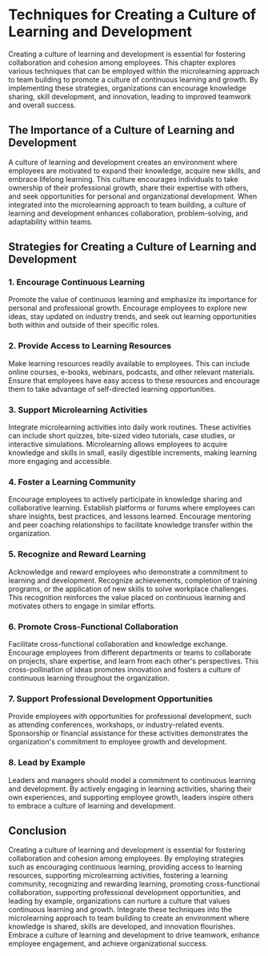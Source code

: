 Techniques for Creating a Culture of Learning and Development
======================================================================

Creating a culture of learning and development is essential for fostering collaboration and cohesion among employees. This chapter explores various techniques that can be employed within the microlearning approach to team building to promote a culture of continuous learning and growth. By implementing these strategies, organizations can encourage knowledge sharing, skill development, and innovation, leading to improved teamwork and overall success.

The Importance of a Culture of Learning and Development
-------------------------------------------------------

A culture of learning and development creates an environment where employees are motivated to expand their knowledge, acquire new skills, and embrace lifelong learning. This culture encourages individuals to take ownership of their professional growth, share their expertise with others, and seek opportunities for personal and organizational development. When integrated into the microlearning approach to team building, a culture of learning and development enhances collaboration, problem-solving, and adaptability within teams.

Strategies for Creating a Culture of Learning and Development
-------------------------------------------------------------

### 1. Encourage Continuous Learning

Promote the value of continuous learning and emphasize its importance for personal and professional growth. Encourage employees to explore new ideas, stay updated on industry trends, and seek out learning opportunities both within and outside of their specific roles.

### 2. Provide Access to Learning Resources

Make learning resources readily available to employees. This can include online courses, e-books, webinars, podcasts, and other relevant materials. Ensure that employees have easy access to these resources and encourage them to take advantage of self-directed learning opportunities.

### 3. Support Microlearning Activities

Integrate microlearning activities into daily work routines. These activities can include short quizzes, bite-sized video tutorials, case studies, or interactive simulations. Microlearning allows employees to acquire knowledge and skills in small, easily digestible increments, making learning more engaging and accessible.

### 4. Foster a Learning Community

Encourage employees to actively participate in knowledge sharing and collaborative learning. Establish platforms or forums where employees can share insights, best practices, and lessons learned. Encourage mentoring and peer coaching relationships to facilitate knowledge transfer within the organization.

### 5. Recognize and Reward Learning

Acknowledge and reward employees who demonstrate a commitment to learning and development. Recognize achievements, completion of training programs, or the application of new skills to solve workplace challenges. This recognition reinforces the value placed on continuous learning and motivates others to engage in similar efforts.

### 6. Promote Cross-Functional Collaboration

Facilitate cross-functional collaboration and knowledge exchange. Encourage employees from different departments or teams to collaborate on projects, share expertise, and learn from each other's perspectives. This cross-pollination of ideas promotes innovation and fosters a culture of continuous learning throughout the organization.

### 7. Support Professional Development Opportunities

Provide employees with opportunities for professional development, such as attending conferences, workshops, or industry-related events. Sponsorship or financial assistance for these activities demonstrates the organization's commitment to employee growth and development.

### 8. Lead by Example

Leaders and managers should model a commitment to continuous learning and development. By actively engaging in learning activities, sharing their own experiences, and supporting employee growth, leaders inspire others to embrace a culture of learning and development.

Conclusion
----------

Creating a culture of learning and development is essential for fostering collaboration and cohesion among employees. By employing strategies such as encouraging continuous learning, providing access to learning resources, supporting microlearning activities, fostering a learning community, recognizing and rewarding learning, promoting cross-functional collaboration, supporting professional development opportunities, and leading by example, organizations can nurture a culture that values continuous learning and growth. Integrate these techniques into the microlearning approach to team building to create an environment where knowledge is shared, skills are developed, and innovation flourishes. Embrace a culture of learning and development to drive teamwork, enhance employee engagement, and achieve organizational success.
